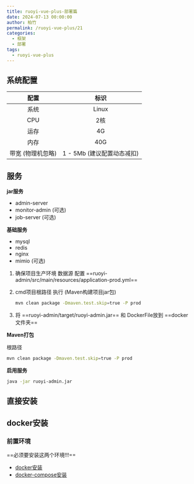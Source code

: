 ```yaml
---
title: ruoyi-vue-plus-部署篇
date: 2024-07-13 00:00:00
author: 柏竹
permalink: /ruoyi-vue-plus/21
categories: 
  - 框架
  - 部署
tags: 
  - ruoyi-vue-plus
---
```




## 系统配置

|       配置        |            标识            |
| :---------------: | :------------------------: |
|       系统        |           Linux            |
|        CPU        |            2核             |
|       运存        |             4G             |
|       内存        |            40G             |
| 带宽 (物理机忽略) | 1 - 5Mb (建议配置动态减扣) |



## 服务

**jar服务**

- admin-server
- monitor-admin (可选)
- job-server (可选)

**基础服务**

- mysql
- redis
- nginx
- mimio (可选)



1. 确保项目生产环境 数据源 配置 ==ruoyi-admin/src/main/resources/application-prod.yml== 

2. cmd项目根路径 执行 (Maven构建项目jar包)

   ```sh
   mvn clean package -Dmaven.test.skip=true -P prod
   ```

3. 将 ==ruoyi-admin/target/ruoyi-admin.jar== 和 DockerFile放到 ==docker文件夹== 



**Maven打包** 

根路径 

```sh
mvn clean package -Dmaven.test.skip=true -P prod
```

**启用服务**

```sh
java -jar ruoyi-admin.jar
```

## 直接安装



## docker安装

### 前置环境

==必须要安装这两个环境!!!==

- [docker安装](https://lionli.blog.csdn.net/article/details/83153029)
- [docker-compose安装](https://lionli.blog.csdn.net/article/details/111220320) 
